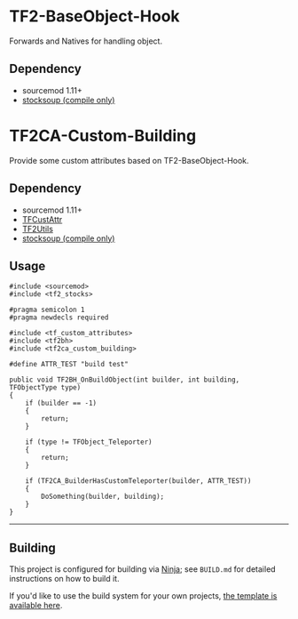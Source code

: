 # TF2-BaseObject-Hook
Forwards and Natives for handling object.

## Dependency
- sourcemod 1.11+
- [stocksoup (compile only)](https://github.com/nosoop/stocksoup)

# TF2CA-Custom-Building
Provide some custom attributes based on TF2-BaseObject-Hook.

## Dependency
- sourcemod 1.11+
- [TFCustAttr](https://github.com/nosoop/SM-TFCustAttr)
- [TF2Utils](https://github.com/nosoop/SM-TFUtils)
- [stocksoup (compile only)](https://github.com/nosoop/stocksoup)

## Usage
```
#include <sourcemod>
#include <tf2_stocks>

#pragma semicolon 1
#pragma newdecls required

#include <tf_custom_attributes>
#include <tf2bh>
#include <tf2ca_custom_building>

#define ATTR_TEST "build test"

public void TF2BH_OnBuildObject(int builder, int building, TFObjectType type)
{
	if (builder == -1)
	{
		return;
	}
	
	if (type != TFObject_Teleporter)
	{
		return;
	}

	if (TF2CA_BuilderHasCustomTeleporter(builder, ATTR_TEST))
	{
		DoSomething(builder, building);
	}
}
```

----

## Building

This project is configured for building via [Ninja][]; see `BUILD.md` for detailed
instructions on how to build it.

If you'd like to use the build system for your own projects,
[the template is available here](https://github.com/nosoop/NinjaBuild-SMPlugin).

[Ninja]: https://ninja-build.org/
